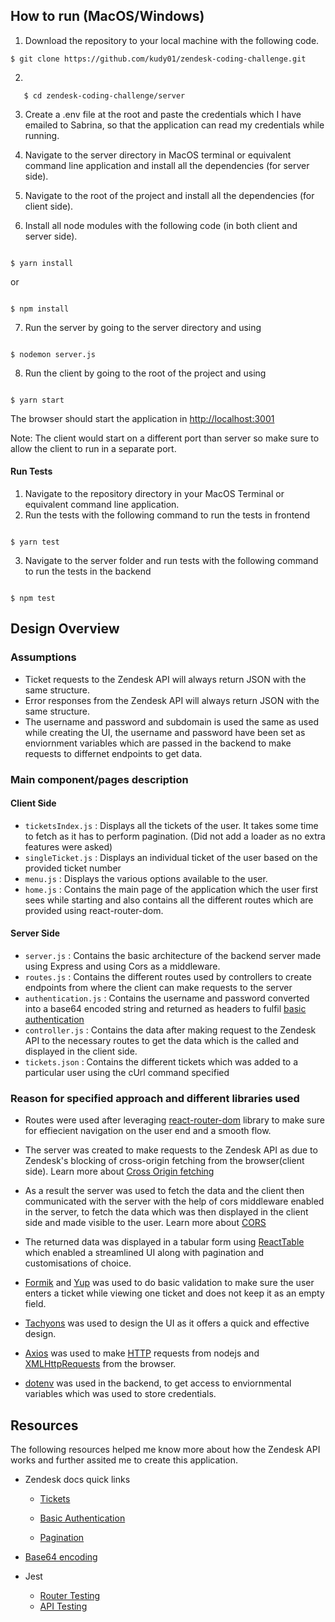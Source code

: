 ## How to run (MacOS/Windows)

1. Download the repository to your local machine with the following code.

```
$ git clone https://github.com/kudy01/zendesk-coding-challenge.git
```

2.

```
   $ cd zendesk-coding-challenge/server
```

3. Create a .env file at the root and paste the credentials which I have emailed to Sabrina, so that the application can read my credentials while running.

4. Navigate to the server directory in MacOS terminal or equivalent command line application and install all the dependencies (for server side).

5. Navigate to the root of the project and install all the dependencies (for client side).

6. Install all node modules with the following code (in both client and server side).

```

$ yarn install

```

or

```

$ npm install

```

7. Run the server by going to the server directory and using

```

$ nodemon server.js

```

8. Run the client by going to the root of the project and using

```

$ yarn start

```

The browser should start the application in [http://localhost:3001](http://localhost:3001)

Note: The client would start on a different port than server so make sure to allow the client to run in a separate port.

#### Run Tests

1. Navigate to the repository directory in your MacOS Terminal or equivalent command line application.
2. Run the tests with the following command to run the tests in frontend

```

$ yarn test

```

3. Navigate to the server folder and run tests with the following command to run the tests in the backend

```

$ npm test

```

## Design Overview

### Assumptions

- Ticket requests to the Zendesk API will always return JSON with the same structure.
- Error responses from the Zendesk API will always return JSON with the same structure.
- The username and password and subdomain is used the same as used while creating the UI, the username and password have been set as enviornment variables which are passed in the backend to make requests to differnet endpoints to get data.

### Main component/pages description

#### Client Side

- `ticketsIndex.js` : Displays all the tickets of the user. It takes some time to fetch as it has to perform pagination. (Did not add a loader as no extra features were asked)
- `singleTicket.js` : Displays an individual ticket of the user based on the provided ticket number
- `menu.js` : Displays the various options available to the user.
- `home.js` : Contains the main page of the application which the user first sees while starting and also contains all the different routes which are provided using react-router-dom.

#### Server Side

- `server.js` : Contains the basic architecture of the backend server made using Express and using Cors as a middleware.
- `routes.js` : Contains the different routes used by controllers to create endpoints from where the client can make requests to the server
- `authentication.js` : Contains the username and password converted into a base64 encoded string and returned as headers to fulfil [basic authentication](https://developer.zendesk.com/rest_api/docs/support/introduction#using-basic-authentication)
- `controller.js` : Contains the data after making request to the Zendesk API to the necessary routes to get the data which is the called and displayed in the client side.
- `tickets.json` : Contains the different tickets which was added to a particular user using the cUrl command specified

### Reason for specified approach and different libraries used

- Routes were used after leveraging [react-router-dom](https://reactrouter.com/web/guides/quick-start) library to make sure for effiecient navigation on the user end and a smooth flow.

- The server was created to make requests to the Zendesk API as due to Zendesk's blocking of cross-origin fetching from the browser(client side). Learn more about [Cross Origin fetching](https://javascript.info/fetch-crossorigin#:~:text=If%20we%20send%20a%20fetch,site%2C%20it%20will%20probably%20fail.&text=Cross%2Dorigin%20requests%20%E2%80%93%20those%20sent,%3A%20Cross%2DOrigin%20Resource%20Sharing.)

- As a result the server was used to fetch the data and the client then communicated with the server with the help of cors middleware enabled in the server, to fetch the data which was then displayed in the client side and made visible to the user. Learn more about [CORS](https://developer.mozilla.org/en-US/docs/Web/HTTP/CORS)

- The returned data was displayed in a tabular form using [ReactTable](https://www.npmjs.com/package/react-table) which enabled a streamlined UI along with pagination and customisations of choice.

- [Formik](https://formik.org/docs/overview) and [Yup](https://github.com/jquense/yup) was used to do basic validation to make sure the user enters a ticket while viewing one ticket and does not keep it as an empty field.

- [Tachyons](https://tachyons.io/) was used to design the UI as it offers a quick and effective design.

- [Axios](https://axios-http.com/docs/intro) was used to make [HTTP](http://nodejs.org/api/http.html) requests from nodejs and [XMLHttpRequests](https://developer.mozilla.org/en-US/docs/Web/API/XMLHttpRequest) from the browser.

- [dotenv](https://www.npmjs.com/package/dotenv) was used in the backend, to get access to enviornmental variables which was used to store credentials.

## Resources

The following resources helped me know more about how the Zendesk API works and further assited me to create this application.

- Zendesk docs quick links

  - [Tickets](https://developer.zendesk.com/rest_api/docs/support/tickets)

  - [Basic Authentication](https://developer.zendesk.com/rest_api/docs/support/introduction#using-basic-authentication)

  - [Pagination](https://develop.zendesk.com/hc/en-us/articles/360001068607-Paginating-through-lists#cursor)

- [Base64 encoding](https://stackoverflow.com/questions/6182315/how-to-do-base64-encoding-in-node-js)

- Jest
  - [Router Testing](https://javascript.plainenglish.io/testing-react-router-with-jest-bc13d367bad)
  - [API Testing](https://github.com/axios/axios/issues/1754)

```

```
